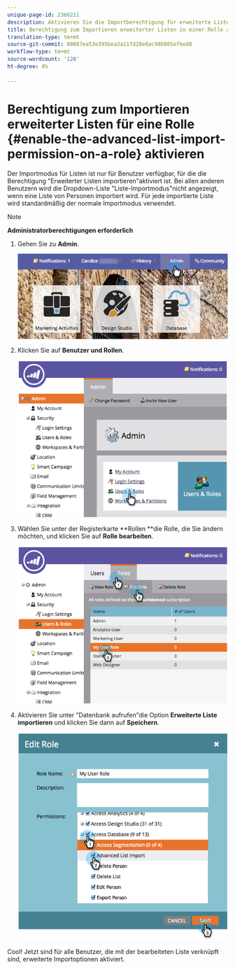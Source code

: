 ```yaml
---
unique-page-id: 2360211
description: Aktivieren Sie die Importberechtigung für erweiterte Listen für eine Rolle - Marketing Docs - Produktdokumentation
title: Berechtigung zum Importieren erweiterter Listen in einer Rolle aktivieren
translation-type: tm+mt
source-git-commit: 00887ea53e395bea3a11fd28e0ac98b085ef6ed8
workflow-type: tm+mt
source-wordcount: '128'
ht-degree: 0%

---
```



# Berechtigung zum Importieren erweiterter Listen für eine Rolle {#enable-the-advanced-list-import-permission-on-a-role} aktivieren

Der Importmodus für Listen ist nur für Benutzer verfügbar, für die die Berechtigung &quot;Erweiterter Listen importieren&quot;aktiviert ist. Bei allen anderen Benutzern wird die Dropdown-Liste &quot;Liste-Importmodus&quot;nicht angezeigt, wenn eine Liste von Personen importiert wird. Für jede importierte Liste wird standardmäßig der normale Importmodus verwendet.

>[!NOTE]
>
>**Administratorberechtigungen erforderlich**

1. Gehen Sie zu **Admin**.

   ![](assets/adminhand-2.png)

1. Klicken Sie auf **Benutzer und Rollen**.

   ![](assets/image2014-9-17-11-3a50-3a38.png)

1. Wählen Sie unter der Registerkarte **Rollen **die Rolle, die Sie ändern möchten, und klicken Sie auf **Rolle bearbeiten**.

   ![](assets/image2014-9-17-11-3a51-3a49.png)

1. Aktivieren Sie unter &quot;Datenbank aufrufen&quot;die Option **Erweiterte Liste importieren** und klicken Sie dann auf **Speichern**.

   ![](assets/four-1.png)

Cool! Jetzt sind für alle Benutzer, die mit der bearbeiteten Liste verknüpft sind, erweiterte Importoptionen aktiviert.

